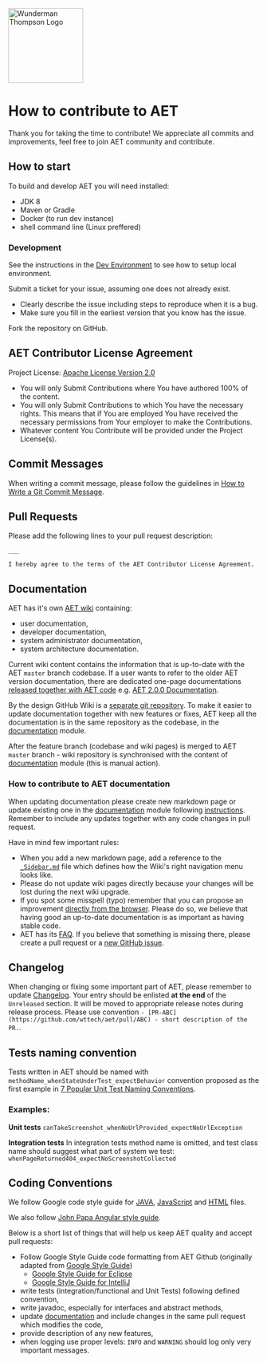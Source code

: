 <img src="https://github.com/wttech/aet/raw/master/misc/img/WT_Logo_Blue_Positive_RGB.png" alt="Wunderman Thompson Logo" width="150"/>

# How to contribute to AET
Thank you for taking the time to contribute!
We appreciate all commits and improvements, feel free to join AET community and contribute.

## How to start
To build and develop AET you will need installed:
- JDK 8
- Maven or Gradle
- Docker (to run dev instance)
- shell command line (Linux preffered)

### Development
See the instructions in the [Dev Environment](https://github.com/wttech/aet/tree/master/dev-env) to see how to setup local environment.

Submit a ticket for your issue, assuming one does not already exist.

- Clearly describe the issue including steps to reproduce when it is a bug.
- Make sure you fill in the earliest version that you know has the issue.

Fork the repository on GitHub.

## AET Contributor License Agreement
Project License: [Apache License Version 2.0](https://github.com/wttech/AET/blob/master/LICENSE)

- You will only Submit Contributions where You have authored 100% of the content.
- You will only Submit Contributions to which You have the necessary rights. This means that if You are employed You have received the necessary permissions from Your employer to make the Contributions.
- Whatever content You Contribute will be provided under the Project License(s).

## Commit Messages
When writing a commit message, please follow the guidelines in [How to Write a Git Commit Message](http://chris.beams.io/posts/git-commit/).

## Pull Requests
Please add the following lines to your pull request description:

```
___

I hereby agree to the terms of the AET Contributor License Agreement.
```

## Documentation
AET has it's own [AET wiki](https://github.com/wttech/aet/wiki) containing:
- user documentation,
- developer documentation,
- system administrator documentation,
- system architecture documentation.

Current wiki content contains the information that is up-to-date with the AET `master` branch codebase.
If a user wants to refer to the older AET version documentation, there are dedicated one-page documentations 
[released together with AET code](https://github.com/wttech/aet/tree/master/documentation#generating-released-version-documentation)
e.g. [AET 2.0.0 Documentation](https://github.com/wttech/aet/wiki/Documentation-2.0.0).

By the design GitHub Wiki is a [separate git repository](https://help.github.com/articles/adding-and-editing-wiki-pages-locally/).
To make it easier to update documentation together with new features or fixes, AET keep all the documentation is in the same repository as the codebase, in the [documentation](https://github.com/wttech/aet/tree/master/documentation) module.

After the feature branch (codebase and wiki pages) is merged to AET `master` branch - 
wiki repository is synchronised with the content of [documentation](https://github.com/wttech/aet/tree/master/documentation) module
(this is manual action).

### How to contribute to AET documentation
When updating documentation please create new markdown page or update existing one in the
[documentation](https://github.com/wttech/aet/tree/master/documentation) module following
[instructions](https://github.com/wttech/aet/tree/master/documentation#writing-documentation).
Remember to include any updates together with any code changes in pull request.

Have in mind few important rules:
- When you add a new markdown page, add a reference to the [`_Sidebar.md`](https://github.com/wttech/aet/blob/master/documentation/src/main/wiki/_Sidebar.md)
file which defines how the Wiki's right navigation menu looks like.
- Please do not update wiki pages directly because your changes will be lost during the next wiki upgrade.
- If you spot some misspell (typo) remember that you can propose an improvement [directly from the browser](https://help.github.com/articles/editing-files-in-your-repository/).
Please do so, we believe that having good an up-to-date documentation is as important as having stable code.
- AET has its [FAQ](https://github.com/wttech/aet/wiki/FAQ). If you believe that something is missing there, please create a pull request or a [new GitHub issue](https://github.com/wttech/aet/issues/new).

## Changelog
When changing or fixing some important part of AET, please remember to update [Changelog](https://github.com/wttech/aet/blob/master/CHANGELOG.md).
Your entry should be enlisted **at the end** of the `Unreleased` section. It will be moved to appropriate release notes during release process.
Please use convention `- [PR-ABC](https://github.com/wttech/aet/pull/ABC) - short description of the PR.`.

## Tests naming convention
Tests written in AET should be named with `methodName_whenStateUnderTest_expectBehavior` convention proposed as the first example in [7 Popular Unit Test Naming Conventions](https://dzone.com/articles/7-popular-unit-test-naming).

### Examples:
**Unit tests**
`canTakeScreenshot_whenNoUrlProvided_expectNoUrlException`

**Integration tests**
In integration tests method name is omitted, and test class name should suggest what part of system we test:
`whenPageReturned404_expectNoScreenshotCollected`

## Coding Conventions

We follow Google code style guide for [JAVA](https://google.github.io/styleguide/javaguide.html), [JavaScript](https://google.github.io/styleguide/jsguide.html) and [HTML](https://google.github.io/styleguide/htmlcssguide.html) files.

We also follow [John Papa Angular style guide](https://github.com/johnpapa/angular-styleguide/tree/master/a1).

Below is a short list of things that will help us keep AET quality and accept pull requests:
- Follow Google Style Guide code formatting from AET Github (originally adapted from [Google Style Guide](https://github.com/google/styleguide))
  - [Google Style Guide for Eclipse](https://github.com/wttech/aet/tree/master/eclipse-java-google-style.xml)
  - [Google Style Guide for IntelliJ](https://github.com/wttech/aet/tree/master/intellij-java-google-style.xml)
- write tests (integration/functional and Unit Tests) following defined convention,
- write javadoc, especially for interfaces and abstract methods,
- update [documentation](https://github.com/wttech/aet/tree/master/documentation) and include changes in the same pull request which modifies the code,
- provide description of any new features,
- when logging use proper levels: `INFO` and `WARNING` should log only very important messages. 
